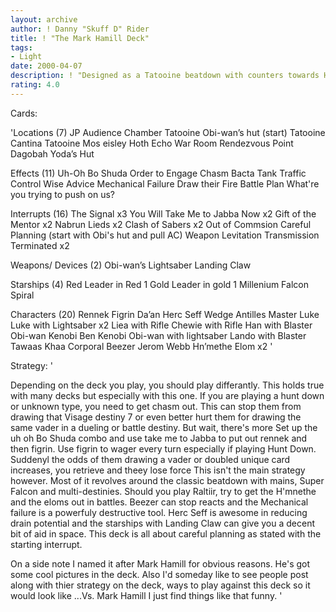 ```yaml
---
layout: archive
author: ! Danny "Skuff D" Rider
title: ! "The Mark Hamill Deck"
tags:
- Light
date: 2000-04-07
description: ! "Designed as a Tatooine beatdown with counters towards Hunt Down and Raltiir. Named after Mark Hamill because Monica Lewinsky was considered an indecent title."
rating: 4.0
---
```

Cards: 

'Locations (7)
JP Audience Chamber
Tatooine Obi-wan’s hut (start)
Tatooine Cantina
Tatooine Mos eisley
Hoth Echo War Room
Rendezvous Point
Dagobah Yoda’s Hut


Effects  (11)
Uh-Oh
Bo Shuda
Order to Engage
Chasm
Bacta Tank
Traffic Control
Wise Advice
Mechanical Failure
Draw their Fire
Battle Plan
What're you trying to push on us?

Interrupts  (16)
The Signal x3
You Will Take Me to Jabba Now x2
Gift of the Mentor x2
Nabrun Lieds x2
Clash of Sabers x2
Out of Commsion
Careful Planning (start with Obi's hut and pull AC)
Weapon Levitation
Transmission Terminated x2

Weapons/ Devices  (2)
Obi-wan’s Lightsaber
Landing Claw

Starships (4)
Red Leader in Red 1
Gold Leader in gold 1
Millenium Falcon
Spiral

Characters (20)
Rennek
Figrin Da’an
Herc Seff
Wedge Antilles
Master Luke
Luke with Lightsaber x2
Liea with Rifle
Chewie with Rifle
Han with Blaster
Obi-wan Kenobi
Ben Kenobi
Obi-wan with lightsaber
Lando with Blaster
Tawaas Khaa
Corporal Beezer
Jerom Webb
Hn’methe
Elom x2
'

Strategy: '

Depending on the deck you play, you should play differantly. This holds true with many decks but especially with this one. If you are playing a hunt down or unknown type, you need to get chasm out. This can stop them from drawing that Visage destiny 7 or even better hurt them for drawing the same vader in a dueling or battle destiny. But wait, there's more Set up the uh oh Bo Shuda combo and use take me to Jabba to put out rennek and then figrin. Use figrin to wager every turn especially if playing Hunt Down. Suddenyl the odds of them drawing a vader or doubled unique card increases, you retrieve and theey lose force
This isn't the main strategy however. Most of it revolves around the classic beatdown with mains, Super Falcon and multi-destinies.
Should you play Raltiir, try to get the H'mnethe and the eloms out in battles. Beezer can stop reacts and the Mechanical failure is a powerfuly destructive tool.
Herc Seff is awesome in reducing drain potential and the starships with Landing Claw can give you a decent bit of aid in space. This deck is all about careful planning as stated with the starting interrupt.

On a side note I named it after Mark Hamill for obvious reasons. He's got some cool pictures in the deck. Also I'd someday like to see people post along with thier strategy on the deck, ways to play against this deck so it would look like
...Vs. Mark Hamill
I just find things like that funny. '